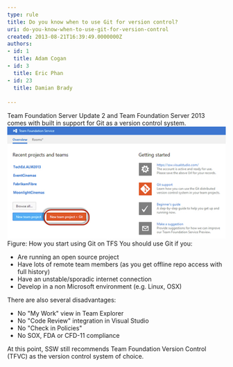 ```yaml
---
type: rule
title: Do you know when to use Git for version control?
uri: do-you-know-when-to-use-git-for-version-control
created: 2013-08-21T16:39:49.0000000Z
authors:
- id: 1
  title: Adam Cogan
- id: 3
  title: Eric Phan
- id: 23
  title: Damian Brady

---
```


 
​Team Foundation Server Update 2 and Team Foundation Server 2013 comes with built in support for Git as a version control system.​
 ![](git-screen.jpg)Figure: How you start using Git on TFS​
You should use Git if you:

- Are running an open source project
- Have lots of remote team members (as you get offline repo access with full history)
- Have an unstable/sporadic internet connection
- Develop in a non Microsoft environment (e.g. Linux, OSX)


There are also several disadvantages:

- No "My Work" view in Team Explorer
- No "Code Review" integration in Visual Studio
- No "Check in Policies"
- No SOX, FDA or CFD-11 compliance


At this point, SSW still recommends Team Foundation Version Control (TFVC) as the version control system of choice.​

